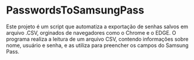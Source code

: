 # PasswordsToSamsungPass
Este projeto é um script que automatiza a exportação de senhas salvos em arquivo .CSV, orginados de navegadores como o Chrome e o EDGE. O programa realiza a leitura de um arquivo CSV, contendo informações sobre nome, usuário e senha, e as utiliza para preencher os campos do Samsung Pass.
